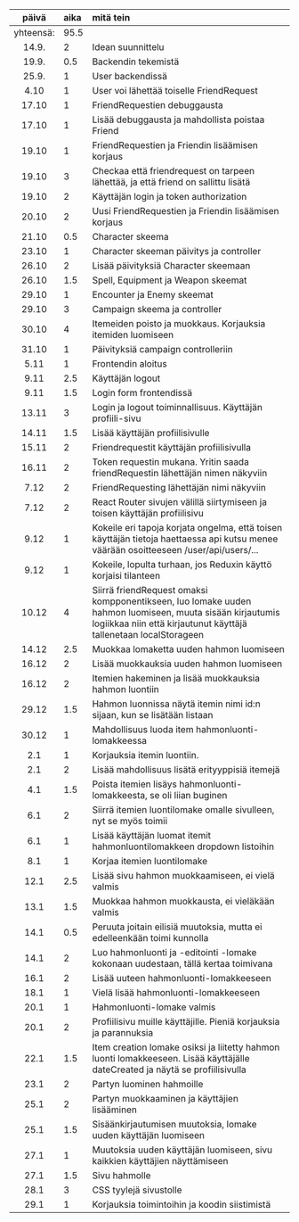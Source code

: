 | päivä | aika | mitä tein  |
| :----:|:-----| :-----|
| yhteensä: | 95.5 | |
| 14.9. | 2 | Idean suunnittelu |
| 19.9. | 0.5 | Backendin tekemistä |
| 25.9. | 1 | User backendissä |
| 4.10 | 1 | User voi lähettää toiselle FriendRequest |
| 17.10 | 1 | FriendRequestien debuggausta |
| 17.10 | 1 | Lisää debuggausta ja mahdollista poistaa Friend |
| 19.10 | 1 | FriendRequestien ja Friendin lisäämisen korjaus |
| 19.10 | 3 | Checkaa että friendrequest on tarpeen lähettää, ja että friend on sallittu lisätä |
| 19.10 | 2 | Käyttäjän login ja token authorization |
| 20.10 | 2 | Uusi FriendRequestien ja Friendin lisäämisen korjaus |
| 21.10 | 0.5 | Character skeema |
| 23.10 | 1 | Character skeeman päivitys ja controller |
| 26.10 | 2 | Lisää päivityksiä Character skeemaan |
| 26.10 | 1.5 | Spell, Equipment ja Weapon skeemat |
| 29.10 | 1 | Encounter ja Enemy skeemat |
| 29.10 | 3 | Campaign skeema ja controller |
| 30.10 | 4 | Itemeiden poisto ja muokkaus. Korjauksia itemiden luomiseen |
| 31.10 | 1 | Päivityksiä campaign controlleriin |
| 5.11 | 1 | Frontendin aloitus |
| 9.11 | 2.5 | Käyttäjän logout |
| 9.11 | 1.5 | Login form frontendissä|
| 13.11 | 3 | Login ja logout toiminnallisuus. Käyttäjän profiili-sivu |
| 14.11 | 1.5 | Lisää käyttäjän profiilisivulle |
| 15.11 | 2 | Friendrequestit käyttäjän profiilisivulla |
| 16.11 | 2 | Token requestin mukana. Yritin saada friendRequestin lähettäjän nimen näkyviin |
| 7.12 | 2 | FriendRequesting lähettäjän nimi näkyviin |
| 7.12 | 2 | React Router sivujen välillä siirtymiseen ja toisen käyttäjän profiilisivu |
| 9.12 | 1 | Kokeile eri tapoja korjata ongelma, että toisen käyttäjän tietoja haettaessa api kutsu menee väärään osoitteeseen /user/api/users/... |
| 9.12 | 1 | Kokeile, lopulta turhaan, jos Reduxin käyttö korjaisi tilanteen |
| 10.12 | 4 | Siirrä friendRequest omaksi kompponentikseen, luo lomake uuden hahmon luomiseen, muuta sisään kirjautumis logiikkaa niin että kirjautunut käyttäjä tallenetaan localStorageen |
| 14.12 | 2.5 | Muokkaa lomaketta uuden hahmon luomiseen |
| 16.12 | 2 | Lisää muokkauksia uuden hahmon luomiseen |
| 16.12 | 2 | Itemien hakeminen ja lisää muokkauksia hahmon luontiin |
| 29.12 | 1.5 | Hahmon luonnissa näytä itemin nimi id:n sijaan, kun se lisätään listaan |
| 30.12 | 1 | Mahdollisuus luoda item hahmonluonti-lomakkeessa |
| 2.1 | 1 | Korjauksia itemin luontiin. |
| 2.1 | 2 | Lisää mahdollisuus lisätä erityyppisiä itemejä |
| 4.1 | 1.5 | Poista itemien lisäys hahmonluonti-lomakkeesta, se oli liian buginen |
| 6.1 | 2 | Siirrä itemien luontilomake omalle sivulleen, nyt se myös toimii |
| 6.1 | 1 | Lisää käyttäjän luomat itemit hahmonluontilomakkeen dropdown listoihin |
| 8.1 | 1 | Korjaa itemien luontilomake |
| 12.1 | 2.5 | Lisää sivu hahmon muokkaamiseen, ei vielä valmis |
| 13.1 | 1.5 | Muokkaa hahmon muokkausta, ei vieläkään valmis |
| 14.1 | 0.5 | Peruuta joitain eilisiä muutoksia, mutta ei edelleenkään toimi kunnolla |
| 14.1 | 2 | Luo hahmonluonti ja -editointi -lomake kokonaan uudestaan, tällä kertaa toimivana |
| 16.1 | 2  | Lisää uuteen hahmonluonti-lomakkeeseen |
| 18.1 | 1 | Vielä lisää hahmonluonti-lomakkeeseen |
| 20.1 | 1 | Hahmonluonti-lomake valmis |
| 20.1 | 2 | Profiilisivu muille käyttäjille. Pieniä korjauksia ja parannuksia |
| 22.1 | 1.5 | Item creation lomake osiksi ja liitetty hahmon luonti lomakkeeseen. Lisää käyttäjälle dateCreated ja näytä se profiilisivulla |
| 23.1 | 2 | Partyn luominen hahmoille |
| 25.1 | 2 | Partyn muokkaaminen ja käyttäjien lisääminen |
| 25.1 | 1.5 | Sisäänkirjautumisen muutoksia, lomake uuden käyttäjän luomiseen |
| 27.1 | 1 | Muutoksia uuden käyttäjän luomiseen, sivu kaikkien käyttäjien näyttämiseen |
| 27.1 | 1.5 | Sivu hahmolle |
| 28.1 | 3 | CSS tyylejä sivustolle |
| 29.1 | 1 | Korjauksia toimintoihin ja koodin siistimistä |